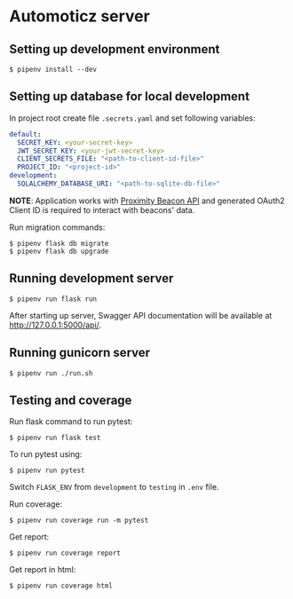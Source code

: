 # Automoticz server

## Setting up development environment

```shell
$ pipenv install --dev
```

## Setting up database for local development

In project root create file `.secrets.yaml` and set following variables:

```yaml
default:
  SECRET_KEY: <your-secret-key>
  JWT_SECRET_KEY: <your-jwt-secret-key>
  CLIENT_SECRETS_FILE: "<path-to-client-id-file>"
  PROJECT_ID: "<project-id>"
development:
  SQLALCHEMY_DATABASE_URI: "<path-to-sqlite-db-file>"
```

**NOTE**:
Application works with [Proximity Beacon API](https://developers.google.com/beacons/proximity/guides) and generated OAuth2 Client ID is required to interact with beacons' data.

Run migration commands:

```shell
$ pipenv flask db migrate
$ pipenv flask db upgrade
```

## Running development server

```shell
$ pipenv run flask run
```

After starting up server, Swagger API documentation will be available at http://127.0.0.1:5000/api/. 

## Running gunicorn server

```
$ pipenv run ./run.sh
```

## Testing and coverage

Run flask command to run pytest:
```shell
$ pipenv run flask test
```

To run pytest using:

```shell
$ pipenv run pytest
```

Switch `FLASK_ENV` from `development` to `testing` in `.env` file.

Run coverage:

```shell
$ pipenv run coverage run -m pytest
```

Get report:

```shell
$ pipenv run coverage report
```

Get report in html:

```shell
$ pipenv run coverage html
```

